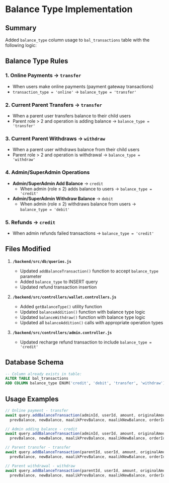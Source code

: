 # Balance Type Implementation

## Summary
Added `balance_type` column usage to `bal_transactions` table with the following logic:

## Balance Type Rules

### 1. Online Payments → `transfer`
- When users make online payments (payment gateway transactions)
- `transaction_type = 'online'` → `balance_type = 'transfer'`

### 2. Current Parent Transfers → `transfer`
- When a parent user transfers balance to their child users
- Parent role > 2 and operation is adding balance → `balance_type = 'transfer'`

### 3. Current Parent Withdraws → `withdraw`
- When a parent user withdraws balance from their child users
- Parent role > 2 and operation is withdrawal → `balance_type = 'withdraw'`

### 4. Admin/SuperAdmin Operations
- **Admin/SuperAdmin Add Balance** → `credit`
  - When admin (role ≤ 2) adds balance to users → `balance_type = 'credit'`
- **Admin/SuperAdmin Withdraw Balance** → `debit`
  - When admin (role ≤ 2) withdraws balance from users → `balance_type = 'debit'`

### 5. Refunds → `credit`
- When admin refunds failed transactions → `balance_type = 'credit'`

## Files Modified

1. **`/backend/src/db/queries.js`**
   - Updated `addBalanceTransaction()` function to accept `balance_type` parameter
   - Added `balance_type` to INSERT query
   - Updated refund transaction insertion

2. **`/backend/src/controllers/wallet.controllers.js`**
   - Added `getBalanceType()` utility function
   - Updated `balanceAddition()` function with balance type logic
   - Updated `balanceWithdraw()` function with balance type logic
   - Updated all `balanceAddition()` calls with appropriate operation types

3. **`/backend/src/controllers/admin.controller.js`**
   - Updated recharge refund transaction to include `balance_type = 'credit'`

## Database Schema
```sql
-- Column already exists in table:
ALTER TABLE bal_transactions 
ADD COLUMN balance_type ENUM('credit', 'debit', 'transfer', 'withdraw') DEFAULT 'transfer';
```

## Usage Examples

```javascript
// Online payment - transfer
await query.addBalanceTransaction(adminId, userId, amount, originalAmount, status, 
  prevBalance, newBalance, maalikPrevBalance, maalikNewBalance, orderId, 'online', remark, 'transfer');

// Admin adding balance - credit
await query.addBalanceTransaction(adminId, userId, amount, originalAmount, status, 
  prevBalance, newBalance, maalikPrevBalance, maalikNewBalance, orderId, 'offline', remark, 'credit');

// Parent transfer - transfer
await query.addBalanceTransaction(parentId, userId, amount, originalAmount, status, 
  prevBalance, newBalance, maalikPrevBalance, maalikNewBalance, orderId, 'offline', remark, 'transfer');

// Parent withdrawal - withdraw
await query.addBalanceTransaction(parentId, userId, amount, originalAmount, status, 
  prevBalance, newBalance, maalikPrevBalance, maalikNewBalance, orderId, 'offline', remark, 'withdraw');
```